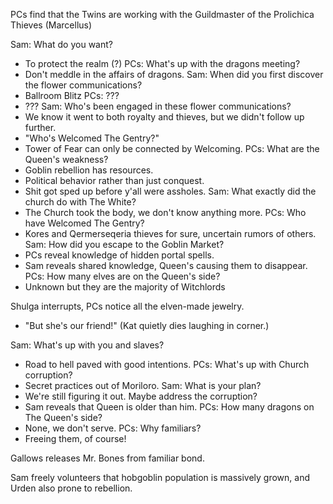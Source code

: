 PCs find that the Twins are working with the Guildmaster of the Prolichica Thieves (Marcellus)


Sam: What do you want?
- To protect the realm (?)
PCs: What's up with the dragons meeting?
- Don't meddle in the affairs of dragons.
Sam: When did you first discover the flower communications?
- Ballroom Blitz
PCs: ???
- ???
Sam: Who's been engaged in these flower communications?
- We know it went to both royalty and thieves, but we didn't follow up further.
- "Who's Welcomed The Gentry?"
- Tower of Fear can only be connected by Welcoming.
PCs: What are the Queen's weakness?
- Goblin rebellion has resources.
- Political behavior rather than just conquest.
- Shit got sped up before y'all were assholes.
Sam: What exactly did the church do with The White?
- The Church took the body, we don't know anything more.
PCs: Who have Welcomed The Gentry?
- Kores and Qermerseqeria thieves for sure, uncertain rumors of others.
Sam: How did you escape to the Goblin Market?
- PCs reveal knowledge of hidden portal spells. 
- Sam reveals shared knowledge, Queen's causing them to disappear.
PCs: How many elves are on the Queen's side?
- Unknown but they are the majority of Witchlords

Shulga interrupts, PCs notice all the elven-made jewelry.
- "But she's our friend!" (Kat quietly dies laughing in corner.)

Sam: What's up with you and slaves?
- Road to hell paved with good intentions.
PCs: What's up with Church corruption?
- Secret practices out of Moriloro.
Sam: What is your plan?
- We're still figuring it out. Maybe address the corruption?
- Sam reveals that Queen is older than him.
PCs: How many dragons on The Queen's side?
- None, we don't serve.
PCs: Why familiars?
- Freeing them, of course!

Gallows releases Mr. Bones from familiar bond.

Sam freely volunteers that hobgoblin population is massively grown, and Urden also prone to rebellion.

